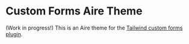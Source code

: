 # Custom Forms Aire Theme

(Work in progress!) This is an Aire theme for the [Tailwind custom forms plugin](https://github.com/tailwindcss/custom-forms).
